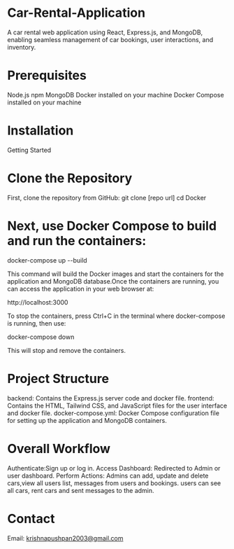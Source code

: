 # Car-Rental-Application
A car rental web application using React, Express.js, and MongoDB, enabling seamless management of car bookings, user interactions, and inventory.
# Prerequisites
Node.js 
npm 
MongoDB 
Docker installed on your machine
Docker Compose installed on your machine
# Installation
Getting Started
  # Clone the Repository
  First, clone the repository from GitHub: git clone [repo url] cd Docker
  # Next, use Docker Compose to build and run the containers:
  docker-compose up --build

This command will build the Docker images and start the containers for the application and MongoDB database.Once the containers are running, you can access the application in your web browser at:

http://localhost:3000

To stop the containers, press Ctrl+C in the terminal where docker-compose is running, then use:

docker-compose down

This will stop and remove the containers.
# Project Structure
backend: Contains the Express.js server code and docker file.
frontend: Contains the HTML, Tailwind CSS, and JavaScript files for the user interface and docker file.
docker-compose.yml: Docker Compose configuration file for setting up the application and MongoDB containers.
# Overall Workflow
Authenticate:Sign up or log in.
Access Dashboard: Redirected to Admin or user dashboard.
Perform Actions:
Admins can add, update and delete cars,view all users list, messages from users and bookings.
users can see all cars, rent cars and sent messages to the admin.
# Contact
Email: krishnapushpan2003@gmail.com
